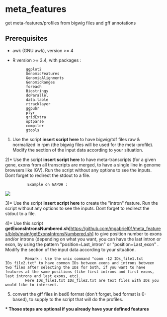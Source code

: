 # meta_features
get meta-features/profiles from bigwig files and gff annotations

## Prerequisites

- awk (GNU awk), version >= 4

- R version >= 3.4, with packages : 
            
            ggplot2
            GenomicFeatures
            GenomicAlignments
            GenomicRanges
            foreach
            Biostrings
            doParallel
            data.table
            rtracklayer
            ggpubr
            plyr
            gridExtra
            optparse
            compiler
            gtools
            
            
            




1) Use the script **insert script here** to have bigwig/tdf files raw & normalized in rpm (the bigwig files will be used for the meta-profile). Modify the section of the input data according to your situation.

2)* Use the script **insert script here** to have meta-transcripts (for a given gene, exons from all transcripts are merged, to have a single line in genome browsers like IGV). Run the script without any options to see the inputs. Dont forget to redirect the stdout to a file.

              Example on GAPDH :
   ![](https://github.com/mgabriel01/meta_features/blob/main/igv_snapshot_gapdh_metatranscript.png)

3)* Use the script **insert script here** to create the "intron" feature. Run the script without any options to see the inputs. Dont forget to redirect the stdout to a file.

4)* Use this script **getExonsIntronsNumbered.sh**[https://github.com/mgabriel01/meta_features/blob/main/getExonsIntronsNumbered.sh] to give position number to exons and/or introns (depending on what you want, you can have the last intron or exon, by using the pattern "position=Last_intron" or "position=Last_exon" . Modify the section of the input data according to your situation.
              
             Remark : Use the unix command "comm -12 IDs_file1.txt IDs_file2.txt" to have common IDs between exons and introns between two files after selecting the IDs for both, if you want to have features at the same positions (like first introns and first exons, last introns and last exons, etc). 
             Here IDs_file1.txt IDs_file2.txt are text files with IDs you would like to intersect.

5) convert the gff files in bed6 format (don't forget, bed format is 0-based), to supply to the script that will do the profiles.


**\* Those steps are optional if you already have your defined features**


             
              
     

